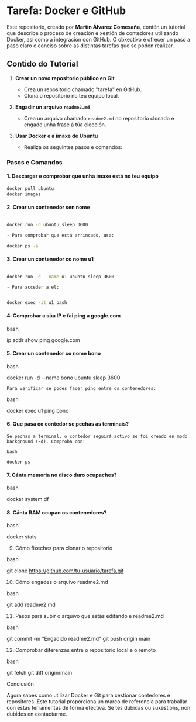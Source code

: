 # Tarefa: Docker e GitHub

Este repositorio, creado por **Martín Álvarez Comesaña**, contén un tutorial que describe o proceso de creación e xestión de contedores utilizando Docker, así como a integración con GitHub. O obxectivo é ofrecer un paso a paso claro e conciso sobre as distintas tarefas que se poden realizar.

## Contido do Tutorial

1. **Crear un novo repositorio público en Git**
   - Crea un repositorio chamado "tarefa" en GitHub.
   - Clona o repositorio no teu equipo local.

2. **Engadir un arquivo `readme2.md`**
   - Crea un arquivo chamado `readme2.md` no repositorio clonado e engade unha frase á túa elección.

3. **Usar Docker e a imaxe de Ubuntu**
   - Realiza os seguintes pasos e comandos:

### Pasos e Comandos

#### 1. Descargar e comprobar que unha imaxe está no teu equipo
   ```bash
   docker pull ubuntu
   docker images
   ```
#### 2. Crear un contenedor sen nome

   ```bash

docker run -d ubuntu sleep 3600

   - Para comprobar que está arrincado, usa:

docker ps -a
   ```
#### 3. Crear un contenedor co nome u1

   ```bash

docker run -d --name u1 ubuntu sleep 3600
   ```
    - Para acceder a el:

   ```bash

docker exec -it u1 bash
   ```
#### 4. Comprobar a súa IP e fai ping a google.com

bash

ip addr show
ping google.com

#### 5. Crear un contenedor co nome bono

bash

docker run -d --name bono ubuntu sleep 3600

    Para verificar se podes facer ping entre os contenedores:

bash

docker exec u1 ping bono

#### 6. Que pasa co contedor se pechas as terminais?

    Se pechas a terminal, o contedor seguirá activo se foi creado en modo background (-d). Comproba con:

    bash

    docker ps

#### 7. Cánta memoria no disco duro ocupaches?

bash

docker system df

#### 8. Cánta RAM ocupan os contenedores?

bash

docker stats

9. Cómo fixeches para clonar o repositorio

bash

git clone https://github.com/tu-usuario/tarefa.git

10. Cómo engades o arquivo readme2.md

bash

git add readme2.md

11. Pasos para subir o arquivo que estás editando e readme2.md

bash

git commit -m "Engadido readme2.md"
git push origin main

12. Comprobar diferenzas entre o repositorio local e o remoto

bash

git fetch
git diff origin/main

Conclusión

Agora sabes como utilizar Docker e Git para xestionar contedores e repositores. Este tutorial proporciona un marco de referencia para traballar con estas ferramentas de forma efectiva. Se tes dúbidas ou suxestións, non dubides en contactarme.
